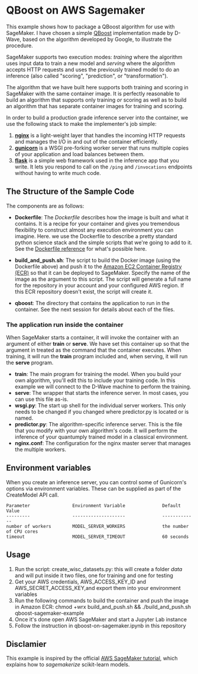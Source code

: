 # QBoost on AWS Sagemaker

This example shows how to package a QBoost algorithm for use with SageMaker. I have chosen a simple [QBoost][qbst] implementation made by D-Wave, based on the algorithm developed by Google, to illustrate the procedure.

SageMaker supports two execution modes: _training_ where the algorithm uses input data to train a new model and _serving_ where the algorithm accepts HTTP requests and uses the previously trained model to do an inference (also called "scoring", "prediction", or "transformation").

The algorithm that we have built here supports both training and scoring in SageMaker with the same container image. It is perfectly reasonable to build an algorithm that supports only training _or_ scoring as well as to build an algorithm that has separate container images for training and scoring.

In order to build a production grade inference server into the container, we use the following stack to make the implementer's job simple:

1. __[nginx][nginx]__ is a light-weight layer that handles the incoming HTTP requests and manages the I/O in and out of the container efficiently.
2. __[gunicorn][gunicorn]__ is a WSGI pre-forking worker server that runs multiple copies of your application and load balances between them.
3. __[flask][flask]__ is a simple web framework used in the inference app that you write. It lets you respond to call on the `/ping` and `/invocations` endpoints without having to write much code.

## The Structure of the Sample Code

The components are as follows:

* __Dockerfile__: The _Dockerfile_ describes how the image is built and what it contains. It is a recipe for your container and gives you tremendous flexibility to construct almost any execution environment you can imagine. Here. we use the Dockerfile to describe a pretty standard python science stack and the simple scripts that we're going to add to it. See the [Dockerfile reference][dockerfile] for what's possible here.

* __build\_and\_push.sh__: The script to build the Docker image (using the Dockerfile above) and push it to the [Amazon EC2 Container Registry (ECR)][ecr] so that it can be deployed to SageMaker. Specify the name of the image as the argument to this script. The script will generate a full name for the repository in your account and your configured AWS region. If this ECR repository doesn't exist, the script will create it.

* __qboost__: The directory that contains the application to run in the container. See the next session for details about each of the files.


### The application run inside the container

When SageMaker starts a container, it will invoke the container with an argument of either __train__ or __serve__. We have set this container up so that the argument in treated as the command that the container executes. When training, it will run the __train__ program included and, when serving, it will run the __serve__ program.

* __train__: The main program for training the model. When you build your own algorithm, you'll edit this to include your training code. In this example we will connect to the D-Wave machine to perform the training.
* __serve__: The wrapper that starts the inference server. In most cases, you can use this file as-is. 
* __wsgi.py__: The start up shell for the individual server workers. This only needs to be changed if you changed where predictor.py is located or is named.
* __predictor.py__: The algorithm-specific inference server. This is the file that you modify with your own algorithm's code. It will perform the inference of your quantumply trained model in a classical environment.
* __nginx.conf__: The configuration for the nginx master server that manages the multiple workers.


## Environment variables

When you create an inference server, you can control some of Gunicorn's options via environment variables. These
can be supplied as part of the CreateModel API call.

    Parameter                Environment Variable              Default Value
    ---------                --------------------              -------------
    number of workers        MODEL_SERVER_WORKERS              the number of CPU cores
    timeout                  MODEL_SERVER_TIMEOUT              60 seconds


## Usage

1. Run the script: create_wisc_datasets.py: this will create a folder _data_ and will put inside it two files, one for training and one for testing
2. Get your AWS credentials, AWS_ACCESS_KEY_ID and AWS_SECRET_ACCESS_KEY,and export them into your environment variables
3. Run the following commands to build the container and push the image in Amazon ECR:
    chmod +wrx build_and_push.sh && ./build_and_push.sh qboost-sagemaker-example
4. Once it's done open AWS SageMaker and start a Jupyter Lab instance
5. Follow the instruction in qboost-on-sagemaker.ipynb in this repository

## Disclamier

This example is inspired by the official [AWS SageMaker tutorial][aws_sgmkr], which explains how to _sagemakerize_ scikit-learn models.


[qbst]: https://github.com/dwavesystems/qboost "D-Wave QBoost GitHub page"
[aws_sgmkr]: http://scikit-learn.org "AWS SageMaker scikit-learn tutorial"
[dockerfile]: https://docs.docker.com/engine/reference/builder/ "The official Dockerfile reference guide"
[ecr]: https://aws.amazon.com/ecr/ "ECR Home Page"
[nginx]: http://nginx.org/
[gunicorn]: http://gunicorn.org/
[flask]: http://flask.pocoo.org/

